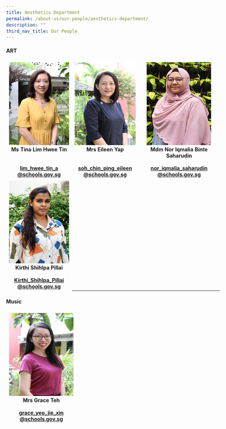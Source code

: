 ```yaml
---
title: Aesthetics Department
permalink: /about-us/our-people/aesthetics-department/
description: ""
third_nav_title: Our People
---
```

#### ART

<table style="border-collapse:collapse;border-spacing:0;table-layout: fixed; width: 581px" class="tg">
		<tr>
<th style="border-color:#ffffff;border-style:solid;border-width:1px;text-align:center;">
				<img src="/images/Mdm_Lim_Hwee_Tin_optimisedforweb.jpg" width="175" height="225">
				<br>Ms Tina Lim Hwee Tin<br><br><br>
				<a href="mailto:lim_hwee_tin_a@schools.gov.sg">lim_hwee_tin_a<br>@schools.gov.sg</a><br>
</th>
			
<th style="border-color:#ffffff;border-style:solid;border-width:1px;text-align:center;">
				<img src="/images/Mrs_Eileen_Yap_optimisedforweb.jpg" width="175" height="225">
				<br>Mrs Eileen Yap<br><br><br>
				<a href="mailto:soh_chin_ping_eileen@schools.gov.sg">soh_chin_ping_eileen<br>@schools.gov.sg</a><br>
</th>
			
<th style="border-color:#ffffff;border-style:solid;border-width:1px;text-align:center;">
				<img src="/images/Iqmalia_optimisedforweb.jpg" width="175" height="225">
				<br>Mdm Nor Iqmalia
Binte Saharudin<br><br>
				<a href="mailto:nor_iqmalia_saharudinh@schools.gov.sg">nor_iqmalia_saharudin<br>@schools.gov.sg</a><br>
</th></tr>
	</thead>

<th style="border-color:#ffffff;border-style:solid;border-width:1px;text-align:center;">
				<img src="/images/Kirthi_optimisedforweb.jpg" width="175" height="225">
				<br>Kirthi Shihlpa Pillai<br><br>
				<a href="mailto:Kirthi_Shihlpa_Pillai@schools.gov.sg">Kirthi_Shihlpa_Pillai<br>@schools.gov.sg</a><br>
</th>
</table>

#### Music
	
<table style="border-collapse:collapse;border-spacing:0;table-layout: fixed; width: 581px" class="tg">
		<tr>
<th style="border-color:#ffffff;border-style:solid;border-width:1px;text-align:center;">
				<img src="/images/Miss_Grace_Yeo_Jie_Xin_optimisedforweb.jpg" width="175" height="225">
				<br>Mrs Grace Teh<br><br>
				<a href="mailto:grace_yeo_jie_xin@schools.gov.sg">grace_yeo_jie_xin<br>@schools.gov.sg</a><br>
</th>
			
<th style="border-color:#ffffff;border-style:solid;border-width:1px;text-align:center;">

<br>
</th>
			
<th style="border-color:#ffffff;border-style:solid;border-width:1px;text-align:center;">

</th></tr>
	</thead>


<table style="border-collapse:collapse;border-spacing:0;table-layout: fixed; width: 581px" class="tg">
	<thead>
		<tr>
</tr>
